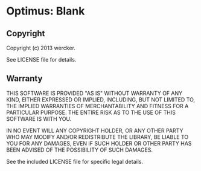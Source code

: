 Optimus: Blank
================

Copyright
-----------
  Copyright (c) 2013 wercker.

  See LICENSE file for details.


Warranty
-----------

  THIS SOFTWARE IS PROVIDED "AS IS" WITHOUT WARRANTY OF ANY KIND, EITHER
  EXPRESSED OR IMPLIED, INCLUDING, BUT NOT LIMITED TO, THE IMPLIED WARRANTIES
  OF MERCHANTABILITY AND FITNESS FOR A PARTICULAR PURPOSE.  THE ENTIRE RISK AS
  TO THE USE OF THIS SOFTWARE IS WITH YOU.

  IN NO EVENT WILL ANY COPYRIGHT HOLDER, OR ANY OTHER PARTY WHO MAY MODIFY
  AND/OR REDISTRIBUTE THE LIBRARY, BE LIABLE TO YOU FOR ANY DAMAGES, EVEN IF
  SUCH HOLDER OR OTHER PARTY HAS BEEN ADVISED OF THE POSSIBILITY OF SUCH
  DAMAGES.

  See the included LICENSE file for specific legal details.